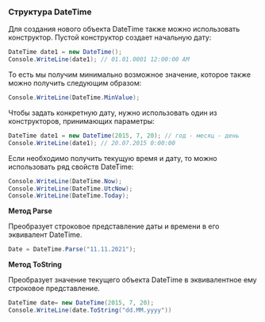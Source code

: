### Структура DateTime



Для создания нового объекта DateTime также можно использовать конструктор. Пустой конструктор создает начальную дату:
```c#
DateTime date1 = new DateTime();
Console.WriteLine(date1); // 01.01.0001 12:00:00 AM
```



То есть мы получим минимально возможное значение, которое также можно получить следующим образом:
```c#
Console.WriteLine(DateTime.MinValue);
```



Чтобы задать конкретную дату, нужно использовать один из конструкторов, принимающих параметры:
```c#
DateTime date1 = new DateTime(2015, 7, 20); // год - месяц - день
Console.WriteLine(date1); // 20.07.2015 0:00:00
```



Если необходимо получить текущую время и дату, то можно использовать ряд свойств DateTime:
```c#
Console.WriteLine(DateTime.Now);
Console.WriteLine(DateTime.UtcNow);
Console.WriteLine(DateTime.Today);
```



**Метод Parse**

Преобразует строковое представление даты и времени в его эквивалент DateTime.

```c#
Date = DateTime.Parse("11.11.2021");
```



**Метод ToString**

Преобразует значение текущего объекта DateTime в эквивалентное ему строковое представление.

```c#
DateTime date= new DateTime(2015, 7, 20);
Console.WriteLine(date.ToString("dd.MM.yyyy"))
```

